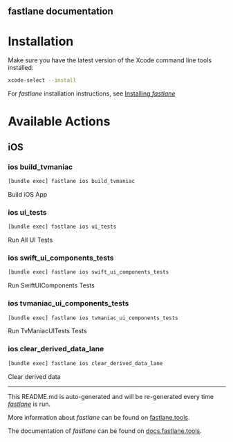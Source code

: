 fastlane documentation
----

# Installation

Make sure you have the latest version of the Xcode command line tools installed:

```sh
xcode-select --install
```

For _fastlane_ installation instructions, see [Installing _fastlane_](https://docs.fastlane.tools/#installing-fastlane)

# Available Actions

## iOS

### ios build_tvmaniac

```sh
[bundle exec] fastlane ios build_tvmaniac
```

Build iOS App

### ios ui_tests

```sh
[bundle exec] fastlane ios ui_tests
```

Run All UI Tests

### ios swift_ui_components_tests

```sh
[bundle exec] fastlane ios swift_ui_components_tests
```

Run SwiftUIComponents Tests

### ios tvmaniac_ui_components_tests

```sh
[bundle exec] fastlane ios tvmaniac_ui_components_tests
```

Run TvManiacUITests Tests

### ios clear_derived_data_lane

```sh
[bundle exec] fastlane ios clear_derived_data_lane
```

Clear derived data

----

This README.md is auto-generated and will be re-generated every time [_fastlane_](https://fastlane.tools) is run.

More information about _fastlane_ can be found on [fastlane.tools](https://fastlane.tools).

The documentation of _fastlane_ can be found on [docs.fastlane.tools](https://docs.fastlane.tools).
